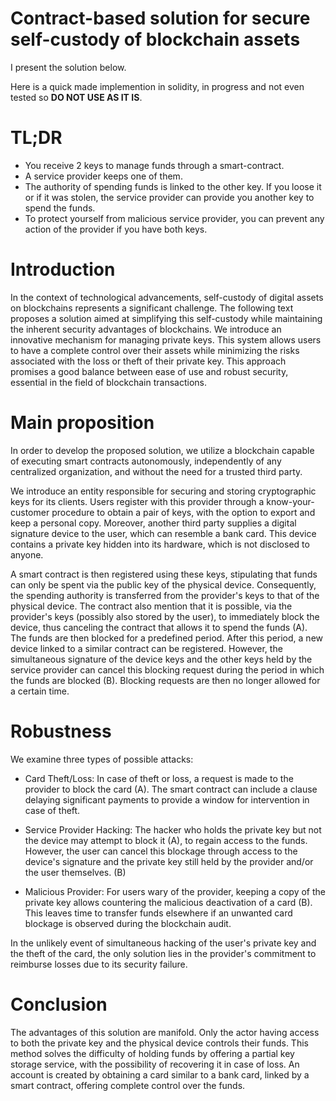 # Contract-based solution for secure self-custody of blockchain assets

I present the solution below.

Here is a quick made implemention in solidity, in progress and not even tested so **DO NOT USE AS IT IS**.


# TL;DR
- You receive 2 keys to manage funds through a smart-contract.
- A service provider keeps one of them.
- The authority of spending funds is linked to the other key. If you loose it or if it was stolen, the service provider can provide you another key to spend the funds.
- To protect yourself from malicious service provider, you can prevent any action of the provider if you have both keys.

# Introduction

In the context of technological advancements, self-custody of digital assets on blockchains represents a significant challenge. The following text proposes a solution aimed at simplifying this self-custody while maintaining the inherent security advantages of blockchains. We introduce an innovative mechanism for managing private keys. This system allows users to have a complete control over their assets while minimizing the risks associated with the loss or theft of their private key. This approach promises a good balance between ease of use and robust security, essential in the field of blockchain transactions.

# Main proposition
In order to develop the proposed solution, we utilize a blockchain capable of executing smart contracts autonomously, independently of any centralized organization, and without the need for a trusted third party.

We introduce an entity responsible for securing and storing cryptographic keys for its clients. Users register with this provider through a know-your-customer procedure to obtain a pair of keys, with the option to export and keep a personal copy. Moreover, another third party supplies a digital signature device to the user, which can resemble a bank card. This device contains a private key hidden into its hardware, which is not disclosed to anyone.

 A smart contract is then registered using these keys, stipulating that funds can only be spent via the public key of the physical device. Consequently, the spending authority is transferred from the provider's keys to that of the physical device.
The contract also mention that it is possible, via the provider's keys (possibly also stored by the user), to immediately block the device, thus canceling the contract that allows it to spend the funds (A). The funds are then blocked for a predefined period. After this period, a new device linked to a similar contract can be registered. However, the simultaneous signature of the device keys and the other keys held by the service provider can cancel this blocking request during the period in which the funds are blocked (B). Blocking requests are then no longer allowed for a certain time.

# Robustness
We examine three types of possible attacks:


- Card Theft/Loss: In case of theft or loss, a request is made to the provider to block the card (A). The smart contract can include a clause delaying significant payments to provide a window for intervention in case of theft.

- Service Provider Hacking: The hacker who holds the private key but not the device may attempt to block it (A), to regain access to the funds. However, the user can cancel this blockage through access to the device's signature and the private key still held by the provider and/or the user themselves. (B)

- Malicious Provider: For users wary of the provider, keeping a copy of the private key allows countering the malicious deactivation of a card (B). This leaves time to transfer funds elsewhere if an unwanted card blockage is observed during the blockchain audit.


In the unlikely event of simultaneous hacking of the user's private key and the theft of the card, the only solution lies in the provider's commitment to reimburse losses due to its security failure.

# Conclusion
The advantages of this solution are manifold. Only the actor having access to both the private key and the physical device controls their funds. This method solves the difficulty of holding funds by offering a partial key storage service, with the possibility of recovering it in case of loss. An account is created by obtaining a card similar to a bank card, linked by a smart contract, offering complete control over the funds.

